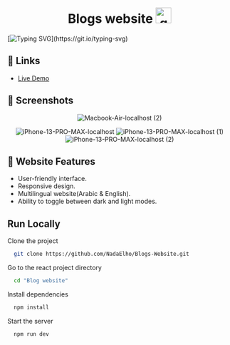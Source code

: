 <h1 align="center">Blogs website <img src="https://user-images.githubusercontent.com/74038190/216122003-1c7d9078-357a-47f5-81c7-1c4f2552e143.png" alt="quill" width="35" /></h1>

[![Typing SVG](https://readme-typing-svg.herokuapp.com?font=Fira+Code&size=30&duration=6000&pause=1000&color=af7152&multiline=true&width=1300&lines=Blogs+website+hosts+a+collection+of+article+on+various+topics.)](https://git.io/typing-svg)

## 🔗 Links
- [Live Demo](https://661efbe86992491c0ddc6f2e--blogs-website-react.netlify.app)
  
## 🔗 Screenshots

<div align="center">
  
  ![Macbook-Air-localhost (2)](https://github.com/NadaElho/Blogs-Website/assets/90730411/ef54b65b-25bf-4daa-bb03-135f3798c781)
  
  ![iPhone-13-PRO-MAX-localhost](https://github.com/NadaElho/Blogs-Website/assets/90730411/08e71e9c-406b-41bb-a116-1b253494522c)
  ![iPhone-13-PRO-MAX-localhost (1)](https://github.com/NadaElho/Blogs-Website/assets/90730411/983bdecf-ae19-4e0e-9f18-6b1406695a2b)
  ![iPhone-13-PRO-MAX-localhost (2)](https://github.com/NadaElho/Blogs-Website/assets/90730411/d0423fed-3705-46e0-9e9a-d466f648490e)

</div>

## 🔗 Website Features

- User-friendly interface. 
- Responsive design. 
- Multilingual website(Arabic & English). 
- Ability to toggle between dark and light modes.

## Run Locally

Clone the project

```bash
  git clone https://github.com/NadaElho/Blogs-Website.git
```

Go to the react project directory

```bash
  cd "Blog website"
```

Install dependencies

```bash
  npm install
```

Start the server

```bash
  npm run dev
```


